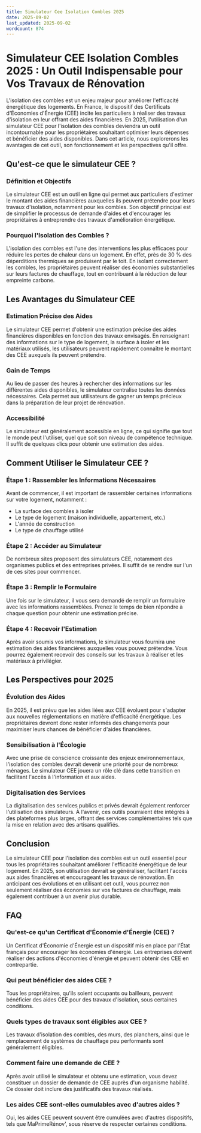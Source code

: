 ```yaml
---
title: Simulateur Cee Isolation Combles 2025
date: 2025-09-02
last_updated: 2025-09-02
wordcount: 874
---
```


# Simulateur CEE Isolation Combles 2025 : Un Outil Indispensable pour Vos Travaux de Rénovation

L'isolation des combles est un enjeu majeur pour améliorer l'efficacité énergétique des logements. En France, le dispositif des Certificats d'Économies d'Énergie (CEE) incite les particuliers à réaliser des travaux d'isolation en leur offrant des aides financières. En 2025, l'utilisation d'un simulateur CEE pour l'isolation des combles deviendra un outil incontournable pour les propriétaires souhaitant optimiser leurs dépenses et bénéficier des aides disponibles. Dans cet article, nous explorerons les avantages de cet outil, son fonctionnement et les perspectives qu'il offre.

## Qu'est-ce que le simulateur CEE ?

### Définition et Objectifs

Le simulateur CEE est un outil en ligne qui permet aux particuliers d'estimer le montant des aides financières auxquelles ils peuvent prétendre pour leurs travaux d'isolation, notamment pour les combles. Son objectif principal est de simplifier le processus de demande d'aides et d'encourager les propriétaires à entreprendre des travaux d'amélioration énergétique.

### Pourquoi l'Isolation des Combles ?

L'isolation des combles est l'une des interventions les plus efficaces pour réduire les pertes de chaleur dans un logement. En effet, près de 30 % des déperditions thermiques se produisent par le toit. En isolant correctement les combles, les propriétaires peuvent réaliser des économies substantielles sur leurs factures de chauffage, tout en contribuant à la réduction de leur empreinte carbone.

## Les Avantages du Simulateur CEE

### Estimation Précise des Aides

Le simulateur CEE permet d'obtenir une estimation précise des aides financières disponibles en fonction des travaux envisagés. En renseignant des informations sur le type de logement, la surface à isoler et les matériaux utilisés, les utilisateurs peuvent rapidement connaître le montant des CEE auxquels ils peuvent prétendre.

### Gain de Temps

Au lieu de passer des heures à rechercher des informations sur les différentes aides disponibles, le simulateur centralise toutes les données nécessaires. Cela permet aux utilisateurs de gagner un temps précieux dans la préparation de leur projet de rénovation.

### Accessibilité

Le simulateur est généralement accessible en ligne, ce qui signifie que tout le monde peut l'utiliser, quel que soit son niveau de compétence technique. Il suffit de quelques clics pour obtenir une estimation des aides.

## Comment Utiliser le Simulateur CEE ?

### Étape 1 : Rassembler les Informations Nécessaires

Avant de commencer, il est important de rassembler certaines informations sur votre logement, notamment :

- La surface des combles à isoler
- Le type de logement (maison individuelle, appartement, etc.)
- L'année de construction
- Le type de chauffage utilisé

### Étape 2 : Accéder au Simulateur

De nombreux sites proposent des simulateurs CEE, notamment des organismes publics et des entreprises privées. Il suffit de se rendre sur l'un de ces sites pour commencer.

### Étape 3 : Remplir le Formulaire

Une fois sur le simulateur, il vous sera demandé de remplir un formulaire avec les informations rassemblées. Prenez le temps de bien répondre à chaque question pour obtenir une estimation précise.

### Étape 4 : Recevoir l'Estimation

Après avoir soumis vos informations, le simulateur vous fournira une estimation des aides financières auxquelles vous pouvez prétendre. Vous pourrez également recevoir des conseils sur les travaux à réaliser et les matériaux à privilégier.

## Les Perspectives pour 2025

### Évolution des Aides

En 2025, il est prévu que les aides liées aux CEE évoluent pour s'adapter aux nouvelles réglementations en matière d'efficacité énergétique. Les propriétaires devront donc rester informés des changements pour maximiser leurs chances de bénéficier d'aides financières.

### Sensibilisation à l'Écologie

Avec une prise de conscience croissante des enjeux environnementaux, l'isolation des combles devrait devenir une priorité pour de nombreux ménages. Le simulateur CEE jouera un rôle clé dans cette transition en facilitant l'accès à l'information et aux aides.

### Digitalisation des Services

La digitalisation des services publics et privés devrait également renforcer l'utilisation des simulateurs. À l'avenir, ces outils pourraient être intégrés à des plateformes plus larges, offrant des services complémentaires tels que la mise en relation avec des artisans qualifiés.

## Conclusion

Le simulateur CEE pour l'isolation des combles est un outil essentiel pour tous les propriétaires souhaitant améliorer l'efficacité énergétique de leur logement. En 2025, son utilisation devrait se généraliser, facilitant l'accès aux aides financières et encourageant les travaux de rénovation. En anticipant ces évolutions et en utilisant cet outil, vous pourrez non seulement réaliser des économies sur vos factures de chauffage, mais également contribuer à un avenir plus durable.

## FAQ

### Qu'est-ce qu'un Certificat d'Économie d'Énergie (CEE) ?

Un Certificat d'Économie d'Énergie est un dispositif mis en place par l'État français pour encourager les économies d'énergie. Les entreprises doivent réaliser des actions d'économies d'énergie et peuvent obtenir des CEE en contrepartie.

### Qui peut bénéficier des aides CEE ?

Tous les propriétaires, qu'ils soient occupants ou bailleurs, peuvent bénéficier des aides CEE pour des travaux d'isolation, sous certaines conditions.

### Quels types de travaux sont éligibles aux CEE ?

Les travaux d'isolation des combles, des murs, des planchers, ainsi que le remplacement de systèmes de chauffage peu performants sont généralement éligibles.

### Comment faire une demande de CEE ?

Après avoir utilisé le simulateur et obtenu une estimation, vous devez constituer un dossier de demande de CEE auprès d'un organisme habilité. Ce dossier doit inclure des justificatifs des travaux réalisés.

### Les aides CEE sont-elles cumulables avec d'autres aides ?

Oui, les aides CEE peuvent souvent être cumulées avec d'autres dispositifs, tels que MaPrimeRénov', sous réserve de respecter certaines conditions.
